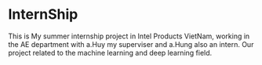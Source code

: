 # InternShip
This is My summer internship project in Intel Products VietNam, working in the AE department with a.Huy my superviser and a.Hung also an intern.
Our project related to the machine learning and deep learning field.
